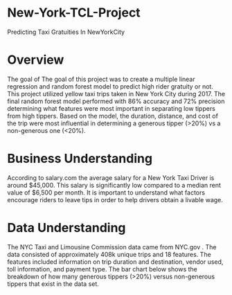 # New-York-TCL-Project
Predicting Taxi Gratuities In NewYorkCity

# Overview 
The goal of
The goal of this project was to create a multiple linear regression and random forest model to predict high rider gratuity or not. This project utilized yellow taxi trips taken in New York City during 2017. The final random forest model performed with 86% accuracy and 72% precision determining what features were most important in separating low tippers from high tippers. Based on the model, the duration, distance, and cost of the trip were most influential in determining a generous tipper (>20%) vs a non-generous one (<20%). 

# Business Understanding 
According to salary.com the average salary for a New York Taxi Driver is around $45,000. This salary is significantly low compared to a median rent value of $6,500 per month. It is important to understand what factors encourage riders to leave tips in order to help drivers obtain a livable wage. 

# Data Understanding
The NYC Taxi and Limousine Commission data came from 
NYC.gov
. The data consisted of approximately 408k unique trips and 18 features. The features included information on trip duration and destination, vendor used, toll information, and payment type. The bar chart below shows the breakdown of how many generous tippers (>20%) versus non-generous tippers that exist in the data set. 
